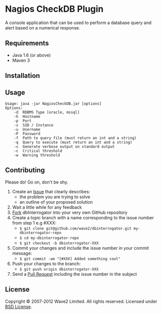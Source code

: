 Nagios CheckDB Plugin
==============

A console application that can be used to perform a database query
and alert based on a numerical response.

Requirements
------------

* Java 1.6 (or above)
* Maven 3

Installation
------------

Usage
-----

    Usage: java -jar NagiosCheckDB.jar [options]
    Options:
        -d  RDBMS Type [oracle, mssql]
        -h  Hostname
        -p  Port
        -s  SID / Instance
        -u  Username
        -P  Password
        -f  Path to query file (must return an int and a string)
        -q  Query to execute (must return an int and a string)
        -v  Generate verbose output on standard output
        -c  Critical threshold
        -w  Warning threshold

Contributing
------------

Please do! Go on, don't be shy.

1. Create an [Issue] that clearly describes:
     * the problem you are trying to solve
     * an outline of your proposed solution
2. Wait a little while for any feedback
3. [Fork] dbInterrogator into your very own GitHub repository
4. Create a topic branch with a name corresponding to the issue number
   from step 1 e.g #XXX:
     * `$ git clone git@github.com/wave2/dbinterrogator.git my-dbinterrogator-repo`
     * `$ cd my-dbinterrogator-repo`
     * `$ git checkout -b dbinterrogator-XXX`
5. Commit your changes and include the issue number in your
   commit message:
     * `$ git commit -am "[#XXX] Added something cool"`
6. Push your changes to the branch:
     * `$ git push origin dbinterrogator-XXX`
7. Send a [Pull Request] including the issue number in the subject

License
-------

Copyright &copy; 2007-2012 Wave2 Limited. All rights reserved. Licensed under [BSD License].

[BSD License]: https://github.com/wave2/dbinterrogator/raw/master/LICENSE
[Fork]: http://help.github.com/fork-a-repo
[Issue]: https://github.com/wave2/dbinterrogator/issues
[Pull Request]: http://help.github.com/pull-requests